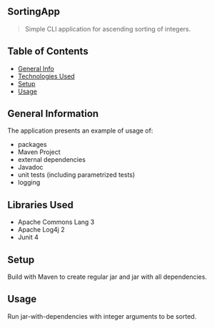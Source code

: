 ## SortingApp
> Simple CLI application for ascending sorting of integers.

## Table of Contents
* [General Info](#general-information)
* [Technologies Used](#technologies-used)
* [Setup](#setup)
* [Usage](#usage)

## General Information
The application presents an example of usage of:
- packages
- Maven Project
- external dependencies
- Javadoc
- unit tests (including parametrized tests)
- logging

## Libraries Used
- Apache Commons Lang 3
- Apache Log4j 2
- Junit 4

## Setup
Build with Maven to create regular jar and jar with all dependencies.

## Usage
Run jar-with-dependencies with integer arguments to be sorted.

